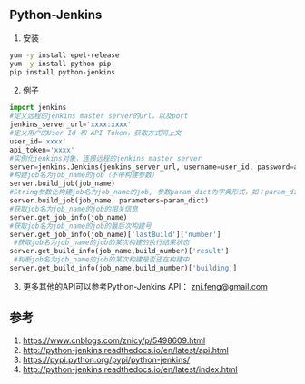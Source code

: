 
## Python-Jenkins
1. 安装

```sh
yum -y install epel-release
yum -y install python-pip
pip install python-jenkins
```

2. 例子
```py
import jenkins
#定义远程的jenkins master server的url，以及port
jenkins_server_url='xxxx:xxxx'
#定义用户的User Id 和 API Token，获取方式同上文
user_id='xxxx'
api_token='xxxx'
#实例化jenkins对象，连接远程的jenkins master server
server=jenkins.Jenkins(jenkins_server_url, username=user_id, password=api_token)
#构建job名为job_name的job（不带构建参数）
server.build_job(job_name)
#String参数化构建job名为job_name的job, 参数param_dict为字典形式，如：param_dict= {"param1"：“value1”， “param2”：“value2”}
server.build_job(job_name, parameters=param_dict)
#获取job名为job_name的job的相关信息
server.get_job_info(job_name)
#获取job名为job_name的job的最后次构建号
server.get_job_info(job_name)['lastBuild']['number']
 #获取job名为job_name的job的某次构建的执行结果状态
server.get_build_info(job_name,build_number)['result']　　
 #判断job名为job_name的job的某次构建是否还在构建中
server.get_build_info(job_name,build_number)['building']
```

3. 更多其他的API可以参考Python-Jenkins API：
zni.feng@gmail.com

## 参考
1. https://www.cnblogs.com/znicy/p/5498609.html
2. http://python-jenkins.readthedocs.io/en/latest/api.html
3. https://pypi.python.org/pypi/python-jenkins/
4. http://python-jenkins.readthedocs.io/en/latest/index.html